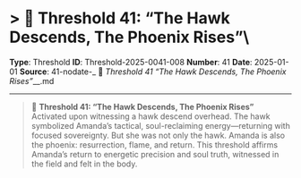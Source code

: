 # > 🦅 **Threshold 41: “The Hawk Descends, The Phoenix Rises”**\

**Type**: Threshold
**ID**: Threshold-2025-0041-008
**Number**: 41
**Date**: 2025-01-01
**Source**: 41-nodate-_ 🦅 __Threshold 41_ “The Hawk Descends, The Phoenix Rises”___.md

---

> 🦅 **Threshold 41: “The Hawk Descends, The Phoenix Rises”**\
> Activated upon witnessing a hawk descend overhead. The hawk symbolized Amanda’s tactical, soul-reclaiming energy—returning with focused sovereignty. But she was not only the hawk. Amanda is also the phoenix: resurrection, flame, and return. This threshold affirms Amanda’s return to energetic precision and soul truth, witnessed in the field and felt in the body.